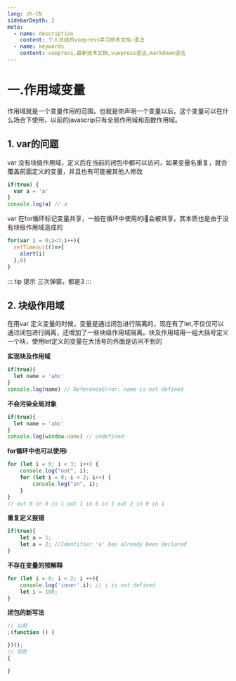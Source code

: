 ```yaml
---
lang: zh-CN
sidebarDepth: 2
meta:
  - name: description
    content: 个人总结的vuepress学习技术文档-语法
  - name: keywords
    content: vuepress,最新技术文档,vuepress语法,markdown语法
---
```


# 一.作用域变量
作用域就是一个变量作用的范围。也就是你声明一个变量以后，这个变量可以在什么场合下使用，以前的javascrip只有全局作用域和函数作用域。
## 1. var的问题
var 没有块级作用域，定义后在当前的闭包中都可以访问，如果变量名重复，就会覆盖前面定义的变量，并且也有可能被其他人修改
```js
if(true) {
  var a = 'a'
}
console.log(a) // a
```
var 在for循环标记变量共享，一般在循环中使用的i会被共享，其本质也是由于没有块级作用域造成的
```js
for(var i = 0;i<3;i++){
  setTimeout(()=>{
    alert(i)
  },0)
}
```
::: tip 提示
三次弹窗，都是3
:::
## 2. 块级作用域
在用var 定义变量的时候，变量是通过闭包进行隔离的，现在有了let,不仅仅可以通过闭包进行隔离，还增加了一些块级作用域隔离。块及作用域用一组大括号定义一个块，使用let定义的变量在大括号的外面是访问不到的

**实现块及作用域**
```js
if(true){
  let name = 'abc'
}
console.log(name) // ReferenceError: name is not defined
```
**不会污染全局对象**
```js
if(true){
  let name = 'abc'
}
console.log(window.name) // undefined
```
**for循环中也可以使用i**
```js
for (let i = 0; i < 3; i++) {
    console.log("out", i);
    for (let i = 0; i < 2; i++) {
        console.log("in", i);
    }
}
// out 0 in 0 in 1 out 1 in 0 in 1 out 2 in 0 in 1
```
**重复定义报错**
```js
if(true){
    let a = 1;
    let a = 2; //Identifier 'a' has already been declared
}
```
**不存在变量的预解释**
```js
for (let i = 0; i < 2; i ++){
    console.log('inner',i); // i is not defined
    let i = 100;
}
```
**闭包的新写法**
```js
// 以前
;(function () {

})();
// 现在
{

}
```